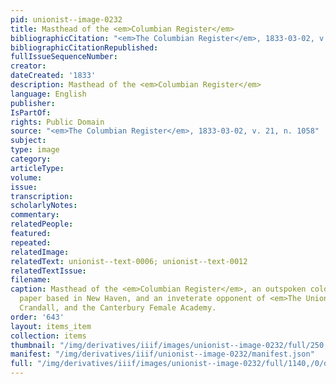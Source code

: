 ```yaml
---
pid: unionist--image-0232
title: Masthead of the <em>Columbian Register</em>
bibliographicCitation: "<em>The Columbian Register</em>, 1833-03-02, v. 21, n. 1058"
bibliographicCitationRepublished: 
fullIssueSequenceNumber: 
creator: 
dateCreated: '1833'
description: Masthead of the <em>Columbian Register</em>
language: English
publisher: 
IsPartOf: 
rights: Public Domain
source: "<em>The Columbian Register</em>, 1833-03-02, v. 21, n. 1058"
subject: 
type: image
category: 
articleType: 
volume: 
issue: 
transcription: 
scholarlyNotes: 
commentary: 
relatedPeople: 
featured: 
repeated: 
relatedImage: 
relatedText: unionist--text-0006; unionist--text-0012
relatedTextIssue: 
filename: 
caption: Masthead of the <em>Columbian Register</em>, an outspoken colonizationist
  paper based in New Haven, and an inveterate opponent of <em>The Unionist</em>, Prudence
  Crandall, and the Canterbury Female Academy.
order: '643'
layout: items_item
collection: items
thumbnail: "/img/derivatives/iiif/images/unionist--image-0232/full/250,/0/default.jpg"
manifest: "/img/derivatives/iiif/unionist--image-0232/manifest.json"
full: "/img/derivatives/iiif/images/unionist--image-0232/full/1140,/0/default.jpg"
---
```

